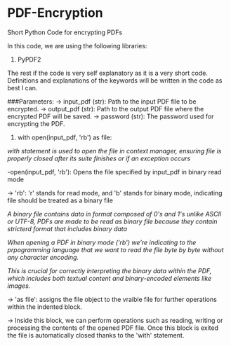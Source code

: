 # PDF-Encryption
Short Python Code for encrypting PDFs

In this code, we are using the following libraries:
1) PyPDF2

The rest if the code is very self explanatory as it is a very short code.
Definitions and explanations of the keywords will be written in the code as best I can.


 ###Parameters:
  -> input_pdf (str): Path to the input PDF file to be encrypted.
  -> output_pdf (str): Path to the output PDF file where the encrypted PDF will be saved.
  -> password (str): The password used for encrypting the PDF.

1) with open(input_pdf, 'rb') as file:

  *with statement is used to open the file in context manager, ensuring file is properly closed after its suite finishes or if an exception occurs*
  
  -open(input_pdf, 'rb'): Opens the file specified by input_pdf in binary read mode
  
   -> 'rb': 'r' stands for read mode, and 'b' stands for binary mode, indicating file should be treated as a binary file
    
   *A binary file contains data in format composed of 0's and 1's unlike ASCII or UTF-8, PDFs are made to be read as binary file because they contain stricterd format that includes binary data*
    
   *When opening a PDF in binary mode ('rb') we're indicating to the prpogramming language that we want to read the file byte by byte without any character encoding.*
    
   *This is crucial for correctly interpreting the binary data within the PDF, which includes both textual content and binary-encoded elements like images.*
    
   -> 'as file': assigns the file object to the vraible file for further operations within the indented block.
    
   -> Inside this block, we can perform operations such as reading, writing or processing the contents of the opened PDF file. Once this block is exited  the file is automatically closed thanks to the 'with' statement.
    
